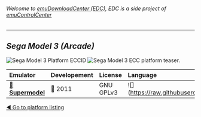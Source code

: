 ###### Welcome to [emuDownloadCenter (EDC)](https://github.com/PhoenixInteractiveNL/emuDownloadCenter/wiki/), EDC is a side project of [emuControlCenter](https://github.com/PhoenixInteractiveNL/emuControlCenter/wiki/)
***
## _Sega Model 3 (Arcade)_
![](https://raw.githubusercontent.com/wiki/PhoenixInteractiveNL/emuDownloadCenter/images_platform/ecc_model3_cell.png "Sega Model 3 Platform ECCID")
![](https://raw.githubusercontent.com/wiki/PhoenixInteractiveNL/emuDownloadCenter/images_platform/ecc_model3_teaser.png "Sega Model 3 ECC platform teaser.")

| Emulator | Developement | License | Language |
|:---------|:-------------|:--------|:---------|
| [:file_folder: **Supermodel**](https://github.com/PhoenixInteractiveNL/emuDownloadCenter/wiki/Emulator-supermodel#menu) | :red_circle: 2011 | GNU GPLv3 | ![](https://raw.githubusercontent.com/wiki/PhoenixInteractiveNL/emuDownloadCenter/images_flags/icon_flag_EN_24.png |

[:arrow_backward: Go to platform listing](https://github.com/PhoenixInteractiveNL/emuDownloadCenter/wiki/EDC-Platform-List)
